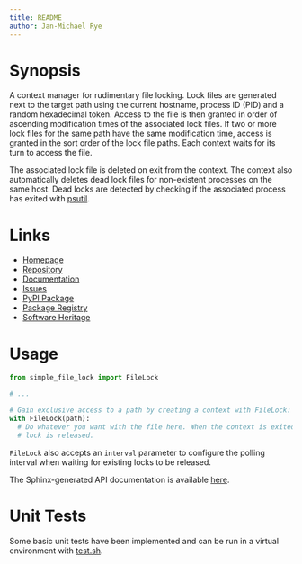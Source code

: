 ```yaml
---
title: README
author: Jan-Michael Rye
---
```


# Synopsis

A context manager for rudimentary file locking. Lock files are generated next to the target path using the current hostname, process ID (PID) and a random hexadecimal token. Access to the file is then granted in order of ascending modification times of the associated lock files. If two or more lock files for the same path have the same modification time, access is granted in the sort order of the lock file paths. Each context waits for its turn to access the file.

The associated lock file is deleted on exit from the context. The context also automatically deletes dead lock files for non-existent processes on the same host. Dead locks are detected by checking if the associated process has exited with [psutil](https://pypi.org/project/psutil/).

# Links

* [Homepage](https://gitlab.inria.fr/jrye/simple-file-lock)
* [Repository](https://gitlab.inria.fr/jrye/simple-file-lock.git)
* [Documentation](https://jrye.gitlabpages.inria.fr/simple-file-lock)
* [Issues](https://gitlab.inria.fr/jrye/simple-file-lock/-/issues)
* [PyPI Package](https://pypi.org/project/simple-file-lock/)
* [Package Registry](https://gitlab.inria.fr/jrye/simple-file-lock/-/packages)
* [Software Heritage](https://archive.softwareheritage.org/browse/origin/?origin_url=https%3A//gitlab.inria.fr/jrye/simple-file-lock.git)

# Usage

~~~python
from simple_file_lock import FileLock

# ...

# Gain exclusive access to a path by creating a context with FileLock:
with FileLock(path):
  # Do whatever you want with the file here. When the context is exited, the
  # lock is released.
~~~

`FileLock` also accepts an `interval` parameter to configure the polling interval when waiting for existing locks to be released.

The Sphinx-generated API documentation is available [here](https://jrye.gitlabpages.inria.fr/simple-file-lock/).

# Unit Tests

Some basic unit tests have been implemented and can be run in a virtual environment with [test.sh](scripts/test.sh).
